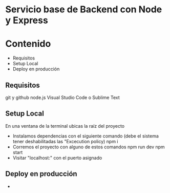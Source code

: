 # Servicio base de Backend con Node y Express

# Contenido 
- Requisitos
- Setup Local
- Deploy en producción

## Requisitos

git y github
node.js
Visual Studio Code o Sublime Text

## Setup Local

En una ventana de la terminal ubicas la raíz del proyecto

- Instalamos dependencias con el siguiente comando (debe el sistema tener deshabilitadas las "Excecution policy) 
npm i
- Corremos el proyecto con alguno de estos comandos
npm run dev
npm start
- Visitar "localhost:" con el puerto asignado

## Deploy en producción
-

